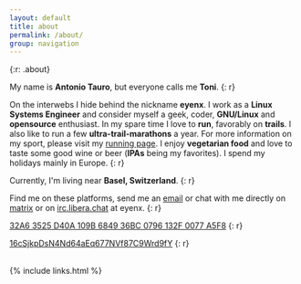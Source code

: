 ```yaml
---
layout: default
title: about 
permalink: /about/
group: navigation
---
```



{:r: .about}

My name is **Antonio Tauro**, but everyone calls me **Toni**. 
{: r}


On the interwebs I hide behind the nickname **eyenx**.
I work as a **Linux Systems Engineer** and consider myself a geek, coder, **GNU/Linux** and **opensource** enthusiast.
In my spare time I love to **run**, favorably on **trails**. I also like to run a few **ultra-trail-marathons** a year. For more information on my sport, please visit my <a href='https://toni.run'>running page</a>.
I enjoy **vegetarian food** and love to taste some good wine or beer (**IPAs** being my favorites).
I spend my holidays mainly in Europe.
{: r}

Currently, I'm living near **Basel, Switzerland**.
{: r}

Find me on these platforms, send me an <a href="mailto:&#101;&#121;&#101;&#064;&#101;&#121;&#101;&#110;&#120;&#046;&#099;&#104;">email</a> or chat with me directly on <a href="https://matrix.to/#/@eyenx:eyenx.ch">matrix</a> or on <a href="https://libera.chat/">irc.libera.chat</a> at eyenx.
{: r}

<i class='fi-key medium'></i> <a style="border: none;" href='/assets/pgp.pub'>32A6 3525 D40A 109B 6849  36BC 0796 132F 0077 A5F8</a>
{: r}

<i class='fi-bitcoin medium'></i> <a style="border: none;" href='bitcoin:16cSjkpDsN4Nd64aEq677NVf87C9Wrd9fY'>16cSjkpDsN4Nd64aEq677NVf87C9Wrd9fY</a>
{: r}

<br>
{% include links.html %}
